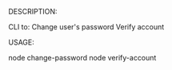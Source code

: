 DESCRIPTION:

CLI to:
Change user's password
Verify account


USAGE:

node change-password <environment> <email> <password>
node verify-account <environment> <email>
